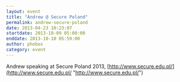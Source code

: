 ```yaml
---
layout: event
title: "Andrew @ Secure Poland"
permalink: andrew-secure-poland
date: 2013-04-23 10:23:07
startdate: 2013-10-09 05:00:00
enddate: 2013-10-10 05:59:00
author: phobos
category: event
---
```


Andrew speaking at Secure Poland 2013, [http://www.secure.edu.pl/](http://www.secure.edu.pl/ "http://www.secure.edu.pl/")
